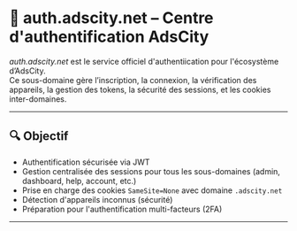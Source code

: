 # 📘 auth.adscity.net – Centre d'authentification AdsCity

*auth.adscity.net* est le service officiel d'authentiication pour l'écosystème d’AdsCity.  
Ce sous-domaine gère l’inscription, la connexion, la vérification des appareils, la gestion des tokens, la sécurité des sessions, et les cookies inter-domaines.

---

## 🔍 Objectif

- Authentification sécurisée via JWT
- Gestion centralisée des sessions pour tous les sous-domaines (admin, dashboard, help, account, etc.)
- Prise en charge des cookies `SameSite=None` avec domaine `.adscity.net`
- Détection d'appareils inconnus (sécurité)
- Préparation pour l'authentification multi-facteurs (2FA)

---
